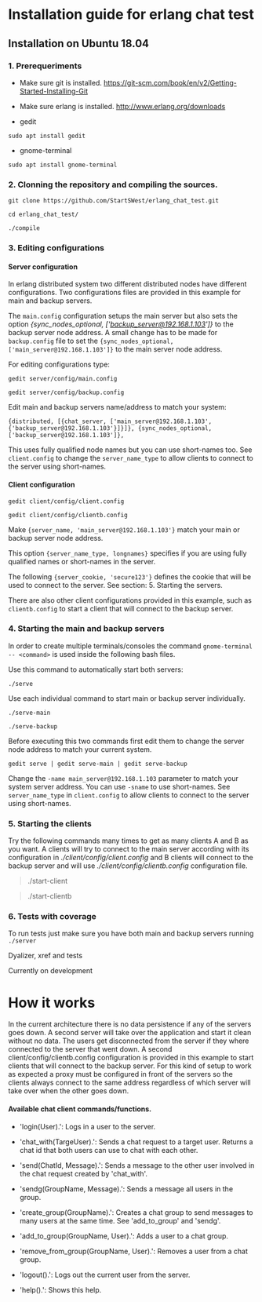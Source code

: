 # Installation guide for erlang chat test

## Installation on Ubuntu 18.04

### 1. Prerequeriments

- Make sure git is installed. https://git-scm.com/book/en/v2/Getting-Started-Installing-Git

- Make sure erlang is installed. http://www.erlang.org/downloads

- gedit
```
sudo apt install gedit
```

- gnome-terminal
```
sudo apt install gnome-terminal
```

### 2. Clonning the repository and compiling the sources.

```
git clone https://github.com/StartSWest/erlang_chat_test.git
```
```
cd erlang_chat_test/
```
```
./compile
```

### 3. Editing configurations

#### Server configuration

In erlang distributed system two different distributed nodes have different configurations. Two configurations files are provided in this example for main and backup servers.

The `main.config` configuration setups the main server but also sets the option *{sync_nodes_optional, ['backup_server@192.168.1.103']}* to the backup server node address. A small change has to be made for `backup.config` file to set the `{sync_nodes_optional, ['main_server@192.168.1.103']}` to the main server node address.

For editing configurations type:

```
gedit server/config/main.config
```

```
gedit server/config/backup.config
```

Edit main and backup servers name/address to match your system:

`{distributed, [{chat_server, ['main_server@192.168.1.103', {'backup_server@192.168.1.103'}]}]},
 {sync_nodes_optional, ['backup_server@192.168.1.103']},`

This uses fully qualified node names but you can use short-names too. See `client.config` to change the `server_name_type` to allow clients to connect to the server using short-names.

#### Client configuration

```
gedit client/config/client.config
```
```
gedit client/config/clientb.config
```

Make `{server_name, 'main_server@192.168.1.103'}` match your main or backup server node address.

This option `{server_name_type, longnames}` specifies if you are using fully qualified names or short-names in the server.

The following `{server_cookie, 'secure123'}` defines the cookie that will be used to connect to the server. See section: 5. Starting the servers.

There are also other client configurations provided in this example, such as `clientb.config` to start a client that will connect to the backup server.

### 4. Starting the main and backup servers

In order to create multiple terminals/consoles the command `gnome-terminal -- <command>` is used inside the following bash files.

Use this command to automatically start both servers:

```
./serve
```

Use each individual command to start main or backup server individually.

```
./serve-main
```

```
./serve-backup
```

Before executing this two commands first edit them to change the server node address to match your current system.

```
gedit serve | gedit serve-main | gedit serve-backup
```

Change the `-name main_server@192.168.1.103` parameter to match your system server address. You can use `-sname` to use short-names. See `server_name_type` in `client.config` to allow clients to connect to the server using short-names.

### 5. Starting the clients

Try the following commands many times to get as many clients A and B as you want. A clients will try to connect to the main server according with its configuration in *./client/config/client.config* and B clients will connect to the backup server and will use *./client/config/clientb.config* configuration file.

> ./start-client

> ./start-clientb

### 6. Tests with coverage

To run tests just make sure you have both main and backup servers running `./server`

Dyalizer, xref and tests

Currently on development

# How it works

In the current architecture there is no data persistence if any of the servers goes down. A second server will take 
over the application and start it clean without no data. The users get disconnected from the server if they where 
connected to the server that went down. A second client/config/clientb.config configuration is provided in this example 
to start clients that will connect to the backup server. For this kind of setup to work as expected a proxy must be
configured in front of the servers so the clients always connect to the same address regardless of which server will
take over when the other goes down.

#### Available chat client commands/functions.

- 'login(User).': Logs in a user to the server.

- 'chat_with(TargeUser).': Sends a chat request to a target user. Returns a chat id that both users can use to chat
   with each other.

- 'send(ChatId, Message).': Sends a message to the other user involved in the chat request created by 'chat_with'.

- 'sendg(GroupName, Message).': Sends a message all users in the group.

- 'create_group(GroupName).': Creates a chat group to send messages to many users at the same time. See 'add_to_group'
  and 'sendg'.

- 'add_to_group(GroupName, User).': Adds a user to a chat group.

- 'remove_from_group(GroupName, User).': Removes a user from a chat group.

- 'logout().': Logs out the current user from the server.

- 'help().': Shows this help.
